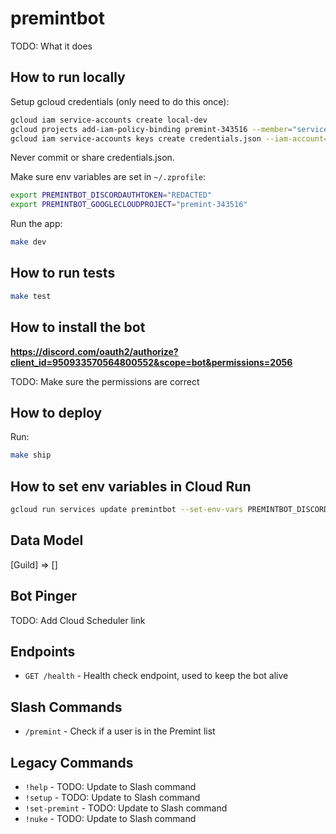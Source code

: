 # premintbot

TODO: What it does

## How to run locally

Setup gcloud credentials (only need to do this once):

```sh
gcloud iam service-accounts create local-dev
gcloud projects add-iam-policy-binding premint-343516 --member="serviceAccount:local-dev@premint-343516.iam.gserviceaccount.com" --role="roles/owner"
gcloud iam service-accounts keys create credentials.json --iam-account=local-dev@premint-343516.iam.gserviceaccount.com
```

Never commit or share credentials.json.

Make sure env variables are set in `~/.zprofile`:

```sh
export PREMINTBOT_DISCORDAUTHTOKEN="REDACTED"
export PREMINTBOT_GOOGLECLOUDPROJECT="premint-343516"
```

Run the app:

```sh
make dev
```

## How to run tests

```sh
make test
```

## How to install the bot

**https://discord.com/oauth2/authorize?client_id=950933570564800552&scope=bot&permissions=2056**

TODO: Make sure the permissions are correct

## How to deploy

Run:

```sh
make ship
```

## How to set env variables in Cloud Run

```sh
gcloud run services update premintbot --set-env-vars PREMINTBOT_DISCORDAUTHTOKEN=REDACTED,PREMINTBOT_GOOGLECLOUDPROJECT=premint-343516
```

## Data Model

[Guild] => []

## Bot Pinger

TODO: Add Cloud Scheduler link

## Endpoints

- `GET /health` - Health check endpoint, used to keep the bot alive

## Slash Commands

- `/premint` - Check if a user is in the Premint list

## Legacy Commands

- `!help` - TODO: Update to Slash command
- `!setup` - TODO: Update to Slash command
- `!set-premint` - TODO: Update to Slash command
- `!nuke` - TODO: Update to Slash command